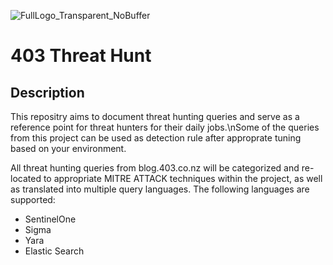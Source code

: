 ![FullLogo_Transparent_NoBuffer](https://github.com/unauthorized-403/403-ThreatHunt/assets/169030525/746583d2-b201-4e18-9824-5c89c278bb86)

<h1>403 Threat Hunt</h1>
<h2>Description</h2>
<p>This repositry aims to document threat hunting queries and serve as a reference point for threat hunters for their daily jobs.\nSome of the queries from this project can be used as detection rule after approprate tuning based on your environment.</p>
<p></p>
<p>All threat hunting queries from blog.403.co.nz will be categorized and re-located to appropriate MITRE ATTACK techniques within the project, as well as translated into multiple query languages. The following languages are supported:</p>
<ul>
  <li>SentinelOne</li>
  <li>Sigma</li>
  <li>Yara</li>
  <li>Elastic Search</li>
</ul>
